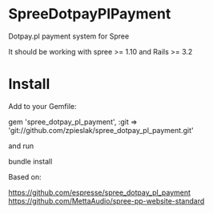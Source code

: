 SpreeDotpayPlPayment
====================

Dotpay.pl payment system for Spree

It should be working with spree >= 1.10 and Rails >= 3.2

Install
=======

Add to your Gemfile:

  gem 'spree_dotpay_pl_payment', :git => 'git://github.com/zpieslak/spree_dotpay_pl_payment.git'

and run

  bundle install

Based on:

https://github.com/espresse/spree_dotpay_pl_payment
https://github.com/MettaAudio/spree-pp-website-standard
